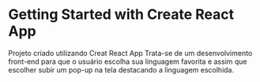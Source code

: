 # Getting Started with Create React App

Projeto criado utilizando Creat React App
Trata-se de um desenvolvimento front-end para que o usuário escolha sua linguagem favorita e assim que escolher subir um pop-up na tela destacando a linguagem escolhida.
